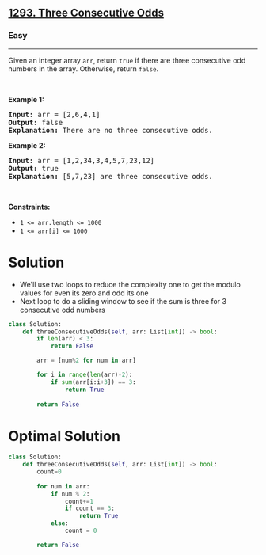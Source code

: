 <h2><a href="https://leetcode.com/problems/three-consecutive-odds">1293. Three Consecutive Odds</a></h2><h3>Easy</h3><hr>Given an integer array <code>arr</code>, return <code>true</code>&nbsp;if there are three consecutive odd numbers in the array. Otherwise, return&nbsp;<code>false</code>.
<p>&nbsp;</p>
<p><strong class="example">Example 1:</strong></p>

<pre>
<strong>Input:</strong> arr = [2,6,4,1]
<strong>Output:</strong> false
<b>Explanation:</b> There are no three consecutive odds.
</pre>

<p><strong class="example">Example 2:</strong></p>

<pre>
<strong>Input:</strong> arr = [1,2,34,3,4,5,7,23,12]
<strong>Output:</strong> true
<b>Explanation:</b> [5,7,23] are three consecutive odds.
</pre>

<p>&nbsp;</p>
<p><strong>Constraints:</strong></p>

<ul>
	<li><code>1 &lt;= arr.length &lt;= 1000</code></li>
	<li><code>1 &lt;= arr[i] &lt;= 1000</code></li>
</ul>

 # Solution 
 * We'll use two loops to reduce the complexity one to get the modulo values for even its zero and odd its one 
 * Next loop to do a sliding window to see if the sum is three for 3 consecutive odd numbers 

```python
class Solution:
    def threeConsecutiveOdds(self, arr: List[int]) -> bool:
        if len(arr) < 3:
            return False

        arr = [num%2 for num in arr]

        for i in range(len(arr)-2):
            if sum(arr[i:i+3]) == 3:
                return True 
        
        return False
```
	
	
# 	Optimal Solution
```python
class Solution:
    def threeConsecutiveOdds(self, arr: List[int]) -> bool:
        count=0
        
        for num in arr:
            if num % 2:
                count+=1
                if count == 3:
                    return True
            else:
                count = 0

        return False
```
